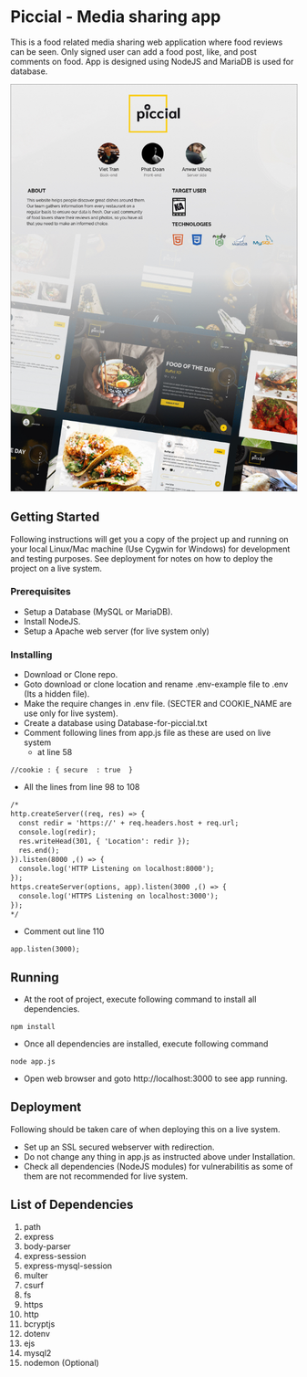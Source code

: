 # Piccial - Media sharing app

This is a food related media sharing web application where food reviews can be seen. Only signed user can add a food post, like, and post comments on food. App is designed using NodeJS and MariaDB is used for database.

![App Poster](/poster/App_Poster.png)

## Getting Started

Following instructions will get you a copy of the project up and running on your local Linux/Mac machine (Use Cygwin for Windows) for development and testing purposes. See deployment for notes on how to deploy the project on a live system.

### Prerequisites

* Setup a Database (MySQL or MariaDB).
* Install NodeJS.
* Setup a Apache web server (for live system only)

### Installing

* Download or Clone repo.
* Goto download or clone location and rename .env-example file to .env (Its a hidden file).
* Make the require changes in .env file. (SECTER and COOKIE_NAME are use only for live system).
* Create a database using Database-for-piccial.txt
* Comment following lines from app.js file as these are used on live system
  * at line 58
```
//cookie : { secure  : true  }
```
  * All the lines from line 98 to 108
```
/*
http.createServer((req, res) => {
  const redir = 'https://' + req.headers.host + req.url;
  console.log(redir);
  res.writeHead(301, { 'Location': redir });
  res.end();
}).listen(8000 ,() => {
  console.log('HTTP Listening on localhost:8000');
});
https.createServer(options, app).listen(3000 ,() => {
  console.log('HTTPS Listening on localhost:3000');
});
*/
```
  * Comment out line 110

```
app.listen(3000);
```

## Running

* At the root of project, execute following command to install all dependencies.

```
npm install
```

* Once all dependencies are installed, execute following command

```
node app.js
```
* Open web browser and goto http://localhost:3000 to see app running.


## Deployment

Following should be taken care of when deploying this on a live system.

* Set up an SSL secured webserver with redirection.
* Do not change any thing in app.js as instructed above under Installation.
* Check all dependencies (NodeJS modules) for vulnerabilitis as some of them are not recommended for live system.

## List of Dependencies

1. path
2. express
3. body-parser
4. express-session
5. express-mysql-session
6. multer
7. csurf
8. fs
9. https
10. http
11. bcryptjs
12. dotenv
13. ejs
14. mysql2
15. nodemon (Optional)


